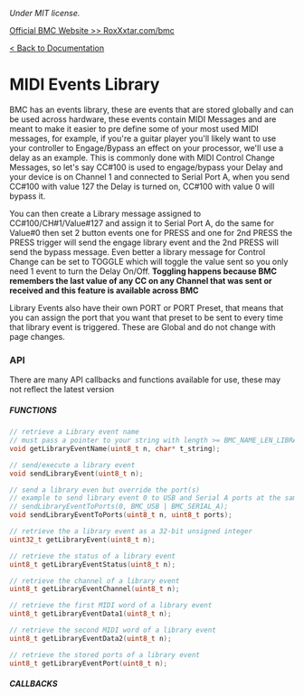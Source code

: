 *Under MIT license.*

[Official BMC Website >> RoxXxtar.com/bmc](https://www.roxxxtar.com/bmc)

[< Back to Documentation](README.md)

# MIDI Events Library
BMC has an events library, these are events that are stored globally and can be used across hardware, these events contain MIDI Messages and are meant to make it easier to pre define some of your most used MIDI messages, for example, if you're a guitar player you'll likely want to use your controller to Engage/Bypass an effect on your processor, we'll use a delay as an example. This is commonly done with MIDI Control Change Messages, so let's say CC#100 is used to engage/bypass your Delay and your device is on Channel 1 and connected to Serial Port A, when you send CC#100 with value 127 the Delay is turned on, CC#100 with value 0 will bypass it.

You can then create a Library message assigned to CC#100/CH#1/Value#127 and assign it to Serial Port A, do the same for Value#0 then set 2 button events one for PRESS and one for 2nd PRESS the PRESS trigger will send the engage library event and the 2nd PRESS will send the bypass message. Even better a library message for Control Change can be set to TOGGLE which will toggle the value sent so you only need 1 event to turn the Delay On/Off. **Toggling happens because BMC remembers the last value of any CC on any Channel that was sent or received and this feature is available across BMC**

Library Events also have their own PORT or PORT Preset, that means that you can assign the port that you want that preset to be sent to every time that library event is triggered. These are Global and do not change with page changes.

### API
There are many API callbacks and functions available for use, these may not reflect the latest version

##### FUNCTIONS
```c++
// retrieve a Library event name
// must pass a pointer to your string with length >= BMC_NAME_LEN_LIBRARY
void getLibraryEventName(uint8_t n, char* t_string);

// send/execute a library event
void sendLibraryEvent(uint8_t n);

// send a library even but override the port(s)
// example to send library event 0 to USB and Serial A ports at the same time
// sendLibraryEventToPorts(0, BMC_USB | BMC_SERIAL_A);
void sendLibraryEventToPorts(uint8_t n, uint8_t ports);

// retrieve the a library event as a 32-bit unsigned integer
uint32_t getLibraryEvent(uint8_t n);

// retrieve the status of a library event
uint8_t getLibraryEventStatus(uint8_t n);

// retrieve the channel of a library event
uint8_t getLibraryEventChannel(uint8_t n);

// retrieve the first MIDI word of a library event
uint8_t getLibraryEventData1(uint8_t n);

// retrieve the second MIDI word of a library event
uint8_t getLibraryEventData2(uint8_t n);

// retrieve the stored ports of a library event
uint8_t getLibraryEventPort(uint8_t n);
```
##### CALLBACKS
